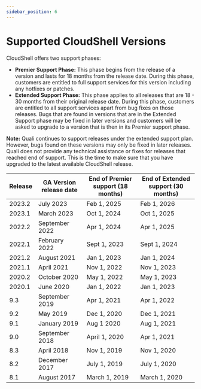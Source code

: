 ```yaml
---
sidebar_position: 6
---
```


Supported CloudShell Versions
=============================

CloudShell offers two support phases:

*   **Premier Support Phase:** This phase begins from the release of a version and lasts for 18 months from the release date. During this phase, customers are entitled to full support services for this version including any hotfixes or patches.
*   **Extended Support Phase:** This phase applies to all releases that are 18 - 30 months from their original release date. During this phase, customers are entitled to all support services apart from bug fixes on those releases. Bugs that are found in versions that are in the Extended Support phase may be fixed in later versions and customers will be asked to upgrade to a version that is then in its Premier support phase.

**Note:** Quali continues to support releases under the extended support plan. However, bugs found on these versions may only be fixed in later releases. Quali does not provide any technical assistance or fixes for releases that reached end of support. This is the time to make sure that you have upgraded to the latest available CloudShell release.

| Release | GA Version release date | End of Premier support (18 months) | End of Extended support (30 months) |
| --- | --- | --- | --- |
| 2023.2 | July 2023 | Feb 1, 2025 | Feb 1, 2026 |
| 2023.1 | March 2023 | Oct 1, 2024 | Oct 1, 2025 |
| 2022.2 | September 2022 | Apr 1, 2024 | Apr 1, 2025 |
| 2022.1 | February 2022 | Sept 1, 2023 | Sept 1, 2024 |
| 2021.2 | August 2021 | Jan 1, 2023 | Jan 1, 2024 |
| 2021.1 | April 2021 | Nov 1, 2022 | Nov 1, 2023 |
| 2020.2 | October 2020 | May 1, 2022 | May 1, 2023 |
| 2020.1 | June 2020 | Jan 1, 2022 | Jan 1, 2023 |
| 9.3 | September 2019 | Apr 1, 2021 | Apr 1, 2022 |
| 9.2 | May 2019 | Dec 1, 2020 | Dec 1, 2021 |
| 9.1 | January 2019 | Aug 1 2020 | Aug 1, 2021 |
| 9.0 | September 2018 | April 1, 2020 | Apr 1, 2021 |
| 8.3 | April 2018 | Nov 1, 2019 | Nov 1, 2020 |
| 8.2 | December 2017 | July 1, 2019 | July 1, 2020 |
| 8.1 | August 2017 | March 1, 2019 | March 1, 2020 |